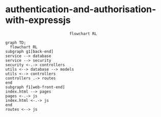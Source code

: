 # authentication-and-authorisation-with-expressjs


								flowchart RL
```mermaid
graph TD;
  flowchart RL
subgraph g1[back-end]
service --> database
service --> security
security <-.-> controllers
utils <--> database --> models
utils <--> controllers
controllers .-> routes
end
subgraph f1[web-front-end]
index.html --> pages
pages <-.-> js
index.html <-.-> js
end
routes <--> js

```
